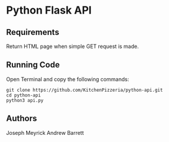 # Python Flask API

## Requirements

Return HTML page when simple GET request is made.

## Running Code

Open Terminal and copy the following commands:

```
git clone https://github.com/KitchenPizzeria/python-api.git
cd python-api
python3 api.py
```

## Authors

Joseph Meyrick
Andrew Barrett
